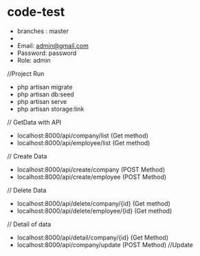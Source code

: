 # code-test

* branches : master
* 
* Email: admin@gmail.com 
* Password: password
* Role: admin

//Project Run
* php artisan migrate
* php artisan db:seed
* php artisan serve
* php artisan storage:link 


// GetData with API
 * localhost:8000/api/company/list (Get method)
 * localhost:8000/api/employee/list (Get method)

 //  Create Data
 * localhost:8000/api/create/company (POST Method)
 * localhost:8000/api/create/employee (POST Method)
 
 //  Delete Data
 * localhost:8000/api/delete/company/{id}  (Get method)
 * localhost:8000/api/delete/employee/{id}  (Get method)

// Detail of data
 * localhost:8000/api/detail/company/{id} (Get Method)
 * localhost:8000/api/company/update (POST Method) //Update
